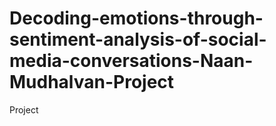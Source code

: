 # Decoding-emotions-through-sentiment-analysis-of-social-media-conversations-Naan-Mudhalvan-Project
 Project
